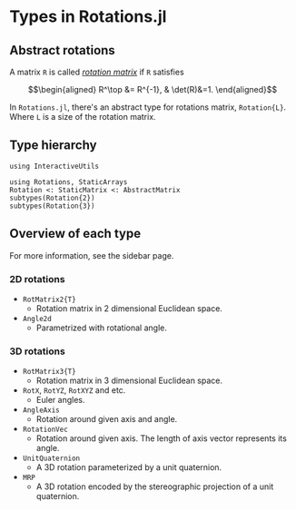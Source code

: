 # Types in Rotations.jl

## Abstract rotations
A matrix ``R`` is called [*rotation matrix*](https://en.wikipedia.org/wiki/Rotation_matrix) if ``R`` satisfies

```math
\begin{aligned}
R^\top &= R^{-1}, & \det(R)&=1.
\end{aligned}
```

In `Rotations.jl`, there's an abstract type for rotations matrix, `Rotation{L}`.
Where `L` is a size of the rotation matrix.

## Type hierarchy

```@setup hierarchy
using InteractiveUtils
```

```@repl hierarchy
using Rotations, StaticArrays
Rotation <: StaticMatrix <: AbstractMatrix
subtypes(Rotation{2})
subtypes(Rotation{3})
```

## Overview of each type
For more information, see the sidebar page.

### 2D rotations
* `RotMatrix2{T}`
    * Rotation matrix in 2 dimensional Euclidean space.
* `Angle2d`
    * Parametrized with rotational angle.

### 3D rotations
* `RotMatrix3{T}`
    * Rotation matrix in 3 dimensional Euclidean space.
* `RotX`, `RotYZ`, `RotXYZ` and etc.
    * Euler angles.
* `AngleAxis`
    * Rotation around given axis and angle.
* `RotationVec`
    * Rotation around given axis. The length of axis vector represents its angle.
* `UnitQuaternion`
    * A 3D rotation parameterized by a unit quaternion.
* `MRP`
    * A 3D rotation encoded by the stereographic projection of a unit quaternion.
